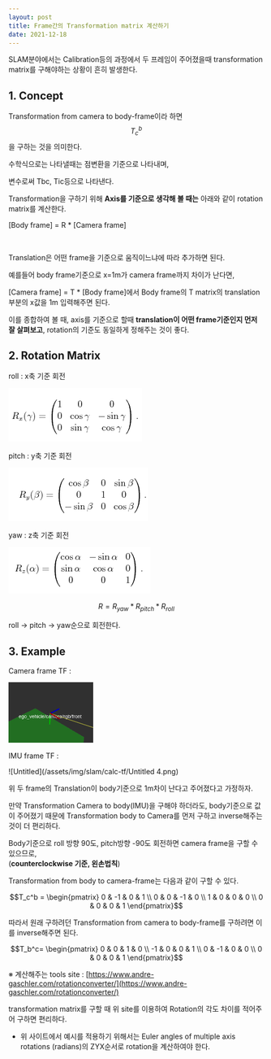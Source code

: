 ```yaml
---
layout: post
title: Frame간의 Transformation matrix 계산하기
date: 2021-12-18
---
```

SLAM분야에서는 Calibration등의 과정에서 두 프레임이 주어졌을때 transformation matrix를 구해야하는 상황이 흔히 발생한다.

## 1. Concept

Transformation from camera to body-frame이라 하면 $$T^b_c$$을 구하는 것을 의미한다.    

수학식으로는 나타낼때는 점변환을 기준으로 나타내며, 

변수로써 Tbc, Tic등으로 나타낸다.

Transformation을 구하기 위해 **Axis를 기준으로 생각해 볼 때는** 아래와 같이 rotation matrix를 계산한다.

[Body frame] = R * [Camera frame]    

<br/>

Translation은 어떤 frame을 기준으로 움직이느냐에 따라 추가하면 된다.

예를들어 body frame기준으로 x=1m가 camera frame까지 차이가 난다면,

[Camera frame] = T * [Body frame]에서 Body frame의 T matrix의 translation 부분의 x값을 1m 입력해주면 된다.

이를 종합하여 볼 때, axis를 기준으로 할때 **translation이 어떤 frame기준인지 먼저 잘 살펴보고**, rotation의 기준도 동일하게 정해주는 것이 좋다.

## 2. Rotation Matrix

roll : x축 기준 회전

![Untitled](/assets/img/slam/calc-tf/Untitled.png)

pitch : y축 기준 회전

![Untitled](/assets/img/slam/calc-tf/Untitled1.png)

yaw : z축 기준 회전 

![Untitled](/assets/img/slam/calc-tf/Untitled2.png)

$$R = R_{yaw} * R_{pitch} * R_{roll}$$

roll → pitch → yaw순으로 회전한다.

## 3. Example

Camera frame TF :

![Untitled](/assets/img/slam/calc-tf/Untitled3.png)

IMU frame TF :

![Untitled](/assets/img/slam/calc-tf/Untitled 4.png)

위 두 frame의 Translation이 body기준으로 1m차이 난다고 주어졌다고 가정하자.

만약 Transformation Camera to body(IMU)을 구해야 하더라도, body기준으로 값이 주어졌기 때문에 Transformation body to Camera를 먼저 구하고 inverse해주는 것이 더 편리하다.

Body기준으로 roll 방향 90도, pitch방향 -90도 회전하면 camera frame을 구할 수 있으므로,    
(**counterclockwise 기준, 왼손법칙**)

Transformation from body to camera-frame는 다음과 같이 구할 수 있다. 

$$T_c^b = \begin{pmatrix} 0 & -1 & 0 & 1 \\ 0 & 0 & -1 & 0  \\ 1 & 0 & 0 & 0  \\ 0 & 0 & 0 & 1 \end{pmatrix}$$ 

따라서 원래 구하려던 Transformation from camera to body-frame를 구하려면 이를 inverse해주면 된다.

$$T_b^c= \begin{pmatrix} 0 & 0 & 1 & 0 \\ -1 & 0 & 0 & 1  \\ 0 & -1 & 0 & 0  \\ 0 & 0 & 0 & 1 \end{pmatrix}$$

※ 계산해주는 tools site : [https://www.andre-gaschler.com/rotationconverter/](https://www.andre-gaschler.com/rotationconverter/)

transformation matrix를 구할 때 위 site를 이용하여 Rotation의 각도 차이를 적어주어 구하면 편리하다.

- 위 사이트에서 예시를 적용하기 위해서는 Euler angles of multiple axis rotations (radians)의 ZYX순서로 rotation을 계산하여야 한다.
